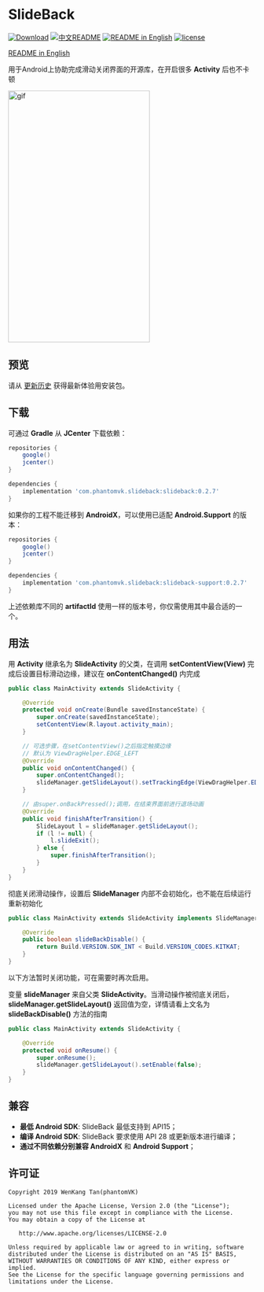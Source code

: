 SlideBack
=========

[![Download](https://api.bintray.com/packages/phantomtvk/SlideBack/slideback/images/download.svg?version=0.2.7)](https://bintray.com/phantomtvk/SlideBack/slideback/0.2.7/link) [![中文README](https://img.shields.io/badge/Readme-%E4%B8%AD%E6%96%87-orange)](https://github.com/phantomVK/SlideBack/blob/master/README_CN.md) [![README in English](https://img.shields.io/badge/Readme-English-yellow)](https://github.com/phantomVK/SlideBack/blob/master/README.md) [![license](https://img.shields.io/badge/License-Apache2.0-brightgreen)](https://github.com/phantomVK/SlideBack/blob/master/LICENSE)

[README in English](./README.md)

用于Android上协助完成滑动关闭界面的开源库，在开启很多 __Activity__ 后也不卡顿

<img src="https://j.gifs.com/xn8gqB.gif" alt="gif" width="288" height="512" style="display: inline;"/>

预览
----------
请从 [更新历史](https://github.com/phantomVK/SlideBack/releases) 获得最新体验用安装包。

下载
-----------
可通过 __Gradle__ 从 __JCenter__ 下载依赖：

```groovy
repositories {
    google()
    jcenter()
}

dependencies {
    implementation 'com.phantomvk.slideback:slideback:0.2.7'
}
```

如果你的工程不能迁移到 __AndroidX__，可以使用已适配 __Android.Support__ 的版本：

```groovy
repositories {
    google()
    jcenter()
}

dependencies {
    implementation 'com.phantomvk.slideback:slideback-support:0.2.7'
}
```

上述依赖库不同的 __artifactId__ 使用一样的版本号，你仅需使用其中最合适的一个。

用法
-------

用 __Activity__ 继承名为 __SlideActivity__ 的父类，在调用 __setContentView(View)__ 完成后设置目标滑动边缘，建议在 __onContentChanged()__ 内完成

```java
public class MainActivity extends SlideActivity {

    @Override
    protected void onCreate(Bundle savedInstanceState) {
        super.onCreate(savedInstanceState);
        setContentView(R.layout.activity_main);
    }

    // 可选步骤，在setContentView()之后指定触摸边缘
    // 默认为 ViewDragHelper.EDGE_LEFT
    @Override
    public void onContentChanged() {
        super.onContentChanged();
        slideManager.getSlideLayout().setTrackingEdge(ViewDragHelper.EDGE_RIGHT);
    }

    // 由super.onBackPressed();调用，在结束界面前进行退场动画
    @Override
    public void finishAfterTransition() {
        SlideLayout l = slideManager.getSlideLayout();
        if (l != null) {
            l.slideExit();
        } else {
            super.finishAfterTransition();
        }
    }
}
```

彻底关闭滑动操作，设置后 __SlideManager__ 内部不会初始化，也不能在后续运行重新初始化

```java
public class MainActivity extends SlideActivity implements SlideManager.Conductor {

    @Override
    public boolean slideBackDisable() {
        return Build.VERSION.SDK_INT < Build.VERSION_CODES.KITKAT;
    }
}
```

以下方法暂时关闭功能，可在需要时再次启用。

变量 __slideManager__ 来自父类 __SlideActivity__。当滑动操作被彻底关闭后，__slideManager.getSlideLayout()__ 返回值为空，详情请看上文名为 __slideBackDisable()__ 方法的指南

```java
public class MainActivity extends SlideActivity {

    @Override
    protected void onResume() {
        super.onResume();
        slideManager.getSlideLayout().setEnable(false);
    }
}
```

兼容
-------------

 * **最低 Android SDK**: SlideBack 最低支持到 API15；
 * **编译 Android SDK**: SlideBack 要求使用 API 28 或更新版本进行编译；
 * **通过不同依赖分别兼容 AndroidX** 和 **Android Support**；

许可证
--------

```
Copyright 2019 WenKang Tan(phantomVK)

Licensed under the Apache License, Version 2.0 (the "License");
you may not use this file except in compliance with the License.
You may obtain a copy of the License at

   http://www.apache.org/licenses/LICENSE-2.0

Unless required by applicable law or agreed to in writing, software
distributed under the License is distributed on an "AS IS" BASIS,
WITHOUT WARRANTIES OR CONDITIONS OF ANY KIND, either express or implied.
See the License for the specific language governing permissions and
limitations under the License.
```